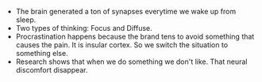 - The brain generated a ton of synapses everytime we wake up from sleep.
- Two types of thinking: Focus and Diffuse.
- Procrastination happens because the brand tens to avoid something that causes the pain. It is insular cortex. So we switch the situation to something else.
- Research shows that when we do something we don't like. That neural discomfort disappear.
